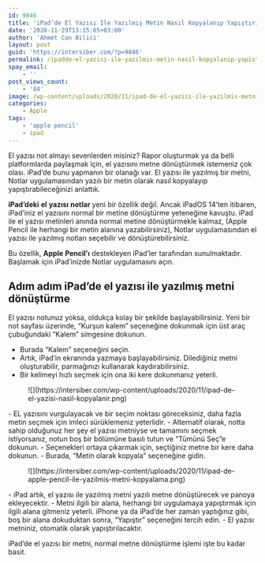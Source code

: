```yaml
---
id: 9846
title: 'iPad’de El Yazısı İle Yazılmış Metin Nasıl Kopyalanıp Yapıştırılır?'
date: '2020-11-29T13:15:05+03:00'
author: 'Ahmet Can Bilici'
layout: post
guid: 'https://intersiber.com/?p=9846'
permalink: /ipadde-el-yazisi-ile-yazilmis-metin-nasil-kopyalanip-yapistirilir/
spay_email:
    - ''
post_views_count:
    - '84'
image: /wp-content/uploads/2020/11/ipad-de-el-yazisi-ile-yazilmis-metni-kopyalama-ve-yapistirma.jpg
categories:
    - Apple
tags:
    - 'apple pencil'
    - ipad
---
```


El yazısı not almayı sevenlerden misiniz? Rapor oluşturmak ya da belli platformlarda paylaşmak için, el yazısını metne dönüştürmek istemeniz çok olası. iPad’de bunu yapmanın bir olanağı var. El yazısı ile yazılmış bir metni, Notlar uygulamasından yazılı bir metin olarak nasıl kopyalayıp yapıştırabileceğinizi anlattık.

**iPad’deki** **el** **yazısı** **notlar** yeni bir özellik değil. Ancak iPadOS 14’ten itibaren, iPad’iniz el yazısını normal bir metine dönüştürme yeteneğine kavuştu. iPad ile el yazısı metinleri anında normal metine dönüştürmekle kalmaz, (Apple Pencil ile herhangi bir metin alanına yazabilirsiniz), Notlar uygulamasından el yazısı ile yazılmış notları seçebilir ve dönüştürebilirsiniz.

Bu özellik, **Apple** **Pencil’ı** destekleyen iPad’ler tarafından sunulmaktadır. Başlamak için iPad’inizde Notlar uygulamasını açın.

## Adım adım iPad’de el yazısı ile yazılmış metni dönüştürme

El yazısı notunuz yoksa, oldukça kolay bir şekilde başlayabilirsiniz. Yeni bir not sayfası üzerinde, “Kurşun kalem” seçeneğine dokunmak için üst araç çubuğundaki “Kalem” simgesine dokunun.

- Burada “Kalem” seçeneğini seçin.
- Artık, iPad’in ekranında yazmaya başlayabilirsiniz. Dilediğiniz metni oluşturabilir, parmağınızı kullanarak kaydırabilirsiniz.
- Bir kelimeyi hızlı seçmek için ona iki kere dokunmanız yeterli.

<figure class="wp-block-image size-large">![](https://intersiber.com/wp-content/uploads/2020/11/ipad-de-el-yazisi-nasil-kopyalanir.png)</figure>- EL yazısını vurgulayacak ve bir seçim noktası göreceksiniz, daha fazla metin seçmek için imleci sürüklemeniz yeterlidir.
- Alternatif olarak, notta sahip olduğunuz her şey el yazısı metniyse ve tamamını seçmek istiyorsanız, notun boş bir bölümüne basılı tutun ve “Tümünü Seç”e dokunun.
- Seçenekleri ortaya çıkarmak için, seçtiğiniz metne bir kere daha dokunun.
- Burada, “Metin olarak kopyala” seçeneğine gidin.

<figure class="wp-block-image size-large">![](https://intersiber.com/wp-content/uploads/2020/11/ipad-de-apple-pencil-ile-yazilmis-metni-kopyalama.png)</figure>- iPad artık, el yazısı ile yazılmış metni yazılı metne dönüştürecek ve panoya ekleyecektir.
- Metni ilgili bir alana, herhangi bir uygulamaya yapıştırmak için ilgili alana gitmeniz yeterli. iPhone ya da iPad’de her zaman yaptığınız gibi, boş bir alana dokuduktan sonra, “Yapıştır” seçeneğini tercih edin.
- El yazısı metniniz, otomatik olarak yapıştırılacaktır.

iPad’de el yazısı bir metni, normal metne dönüştürme işlemi işte bu kadar basit.